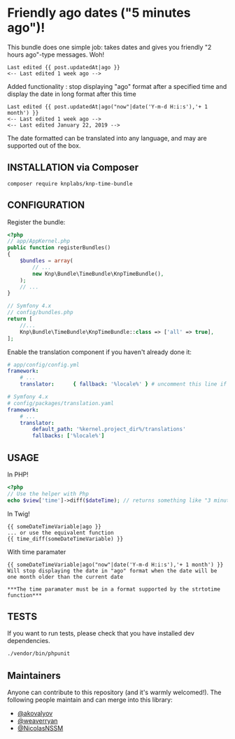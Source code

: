 # Friendly ago dates ("5 minutes ago")!

This bundle does one simple job: takes dates and gives you friendly "2 hours ago"-type messages. Woh!

```html+jinja
Last edited {{ post.updatedAt|ago }}
<-- Last edited 1 week ago -->
```
Added functionality : stop displaying "ago" format after a specified time and display the date in long format after this time
```html+jinja
Last edited {{ post.updatedAt|ago("now"|date('Y-m-d H:i:s'),'+ 1 month') }}
<-- Last edited 1 week ago -->
<-- Last edited January 22, 2019 -->
```

The date formatted can be translated into any language, and may are supported out of the box.

## INSTALLATION via Composer

    composer require knplabs/knp-time-bundle

## CONFIGURATION
Register the bundle:

```php
<?php
// app/AppKernel.php
public function registerBundles()
{
    $bundles = array(
        // ...
        new Knp\Bundle\TimeBundle\KnpTimeBundle(),
    );
    // ...
}

// Symfony 4.x
// config/bundles.php
return [
    //...
    Knp\Bundle\TimeBundle\KnpTimeBundle::class => ['all' => true],
];
```

Enable the translation component if you haven't already done it:

```yaml
# app/config/config.yml
framework:
    # ...
    translator:      { fallback: '%locale%' } # uncomment this line if you see this line commented

# Symfony 4.x
# config/packages/translation.yaml
framework:
    # ...
    translator:
        default_path: '%kernel.project_dir%/translations'
        fallbacks: ['%locale%']

```


## USAGE

In PHP!

```php
<?php
// Use the helper with Php
echo $view['time']->diff($dateTime); // returns something like "3 minutes ago"
```

In Twig!

```html+jinja
{{ someDateTimeVariable|ago }}
... or use the equivalent function
{{ time_diff(someDateTimeVariable) }}
```

With time paramater
```html+jinja
{{ someDateTimeVariable|ago("now"|date('Y-m-d H:i:s'),'+ 1 month') }}
Will stop displaying the date in "ago" format when the date will be one month older than the current date

***The time paramater must be in a format supported by the strtotime function***

```

## TESTS

If you want to run tests, please check that you have installed dev dependencies.

```bash
./vendor/bin/phpunit
```

## Maintainers

Anyone can contribute to this repository (and it's warmly welcomed!). The following
people maintain and can merge into this library:

 - [@akovalyov](https://github.com/akovalyov)
 - [@weaverryan](https://github.com/weaverryan)
 - [@NicolasNSSM](https://github.com/NicolasNSSM)
